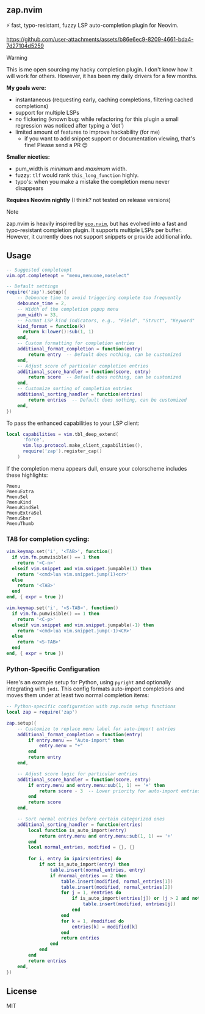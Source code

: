 ## zap.nvim

:zap: fast, typo-resistant, fuzzy LSP auto-completion plugin for Neovim.


https://github.com/user-attachments/assets/b86e6ec9-8209-4661-bda4-7d27104d5259


> [!WARNING]  
> This is me open sourcing my hacky completion plugin. I don't know how it will work for others. However, it has been my daily drivers for a few months.

**My goals were:**

- instantaneous (requesting early, caching completions, filtering cached completions)
- support for multiple LSPs
- no flickering (known bug: while refactoring for this plugin a small regression was noticed after typing a 'dot')
- limited amount of features to improve hackability (for me)
  - if you want to add snippet support or documentation viewing, that's fine! Please send a PR 😊
 
**Smaller niceties:**

- pum_width  is *minimum* and *maximum* width.
- fuzzy: `tlf` would rank `this_long_function` highly.
- typo's: when you make a mistake the completion menu never disappears

**Requires Neovim nightly** (I think? not tested on release versions)


> [!NOTE]  
> zap.nvim is heavily inspired by [`epo.nvim`](https://github.com/nvimdev/epo.nvim), but has evolved into a fast and typo-resistant completion plugin. It supports multiple LSPs per buffer. However, it currently does not support snippets or provide additional info.

## Usage

```lua
-- Suggested completeopt
vim.opt.completeopt = "menu,menuone,noselect"

-- Default settings
require('zap').setup({
    -- Debounce time to avoid triggering complete too frequently
    debounce_time = 2,
    -- Width of the completion popup menu
    pum_width = 33,
    -- Format LSP kind indicators, e.g., "Field", "Struct", "Keyword"
    kind_format = function(k)
      return k:lower():sub(1, 1)
    end,
    -- Custom formatting for completion entries
    additional_format_completion = function(entry)
        return entry  -- Default does nothing, can be customized
    end,
    -- Adjust score of particular completion entries
    additional_score_handler = function(score, entry)
        return score  -- Default does nothing, can be customized
    end,
    -- Customize sorting of completion entries
    additional_sorting_handler = function(entries)
        return entries  -- Default does nothing, can be customized
    end,
})

```

To pass the enhanced capabilities to your LSP client:

```lua
local capabilities = vim.tbl_deep_extend(
      'force',
      vim.lsp.protocol.make_client_capabilities(),
      require('zap').register_cap()
    )
```

If the completion menu appears dull, ensure your colorscheme includes these highlights:

```
Pmenu
PmenuExtra
PmenuSel
PmenuKind
PmenuKindSel
PmenuExtraSel
PmenuSbar
PmenuThumb
```

### <kbd>TAB</kbd> for completion cycling:

```lua
vim.keymap.set('i', '<TAB>', function()
  if vim.fn.pumvisible() == 1 then
    return '<C-n>'
  elseif vim.snippet and vim.snippet.jumpable(1) then
    return '<cmd>lua vim.snippet.jump(1)<cr>'
  else
    return '<TAB>'
  end
end, { expr = true })

vim.keymap.set('i', '<S-TAB>', function()
  if vim.fn.pumvisible() == 1 then
    return '<C-p>'
  elseif vim.snippet and vim.snippet.jumpable(-1) then
    return '<cmd>lua vim.snippet.jump(-1)<CR>'
  else
    return '<S-TAB>'
  end
end, { expr = true })

```


### Python-Specific Configuration

Here's an example setup for Python, using `pyright` and optionally integrating with `jedi`. This config formats auto-import completions and moves them under at least two normal completion items:

```lua
-- Python-specific configuration with zap.nvim setup functions
local zap = require('zap')

zap.setup({
    -- Customize to replace menu label for auto-import entries
    additional_format_completion = function(entry)
        if entry.menu == "Auto-import" then
            entry.menu = "+"
        end
        return entry
    end,

    -- Adjust score logic for particular entries
    additional_score_handler = function(score, entry)
        if entry.menu and entry.menu:sub(1, 1) == '+' then
            return score - 3  -- Lower priority for auto-import entries
        end
        return score
    end,

    -- Sort normal entries before certain categorized ones
    additional_sorting_handler = function(entries)
        local function is_auto_import(entry)
            return entry.menu and entry.menu:sub(1, 1) == '+'
        end
        local normal_entries, modified = {}, {}
        
        for i, entry in ipairs(entries) do
            if not is_auto_import(entry) then
                table.insert(normal_entries, entry)
                if #normal_entries == 2 then
                    table.insert(modified, normal_entries[1])
                    table.insert(modified, normal_entries[2])
                    for j = 1, #entries do
                        if is_auto_import(entries[j]) or (j > 2 and not vim.tbl_contains(normal_entries, entries[j])) then
                            table.insert(modified, entries[j])
                        end
                    end
                    for k = 1, #modified do
                        entries[k] = modified[k]
                    end
                    return entries
                end
            end
        end
        return entries
    end,
})
```


## License

MIT
